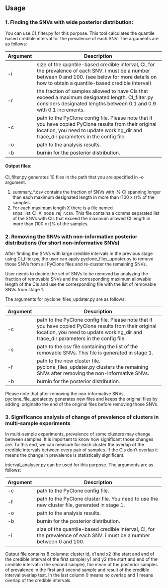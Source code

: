 ## **Usage** ##

### 1. Finding the SNVs with wide posterior distribution: ###
You can use CI_filter.py for this purpose. This tool calculates the quantile based credible interval for the prevalence of each SNV. The arguments are as follows:

|Argument| Description|
|----|-----------|
| -i | size of the quantile-based credible interval, CI, for the prevalence of each SNV. i must be a number between 0 and 100. (see below for more details on how to obtain a quantile-based credible interval) |
| -r | the fraction of samples allowed to have CIs that exceed a maximum designated length. CI_filter.py considers designated lengths between 0.1 and 0.9 with 0.1 increments. |
| -c | path to the PyClone config file. Please note that if you have copied PyClone results from their original location, you need to update working_dir and trace_dir parameters in the config file. | 
| -o | path to the analysis results. | 
| -b | burnin for the posterior distribution. |  
  
  
#### **Output files:** ####
CI_filter.py generates 10 files in the path that you are specified in -o argument.

1. summary_*.csv contains the fraction of SNVs with i% CI spanning longer than each maximum designated length in more than (100 x r)% of the samples.
2. For each maximum length X there is a file named snps_list_CI_X_node_rej_r.csv. This file contains a comma separated list of the SNVs with CIs that exceed the maximum allowed CI length in more than (100 x r)% of the samples.

### **2. Removing the SNVs with non-informative posterior distributions (for short non-informative SNVs)** ###
After finding the SNVs with large credible intervals in the previous stage using CI_filter.py, the user can apply pyclone_files_updater.py to remove those SNVs from all PyClone files and re-cluster the remaining SNVs.

User needs to decide the set of SNVs to be removed by analyzing the fraction of removable SNVs and the corresponding maximum allowable length of the CIs and use the corresponding file with the list of removable SNVs from stage 1.

The arguments for pyclone_files_updater.py are as follows:

| Argument| Description| 
|----------|-------------|
| -c | path to the PyClone config file. Please note that if you have copied PyClone results from their original location, you need to update working_dir and trace_dir parameters in the config file. |
| -s | path to the csv file containing the list of the removable SNVs. This file is generated in stage 1. |
| -f | path to the new cluster file. pyclone_files_updater.py clusters the remaining SNVs after removing the non-informative SNVs. |
| -b | burnin for the posterior distribution. |  

Please note that after removing the non-informative SNVs, pyclone_file_updater.py generates new files and keeps the original files by adding .originalto the end of the original files before removing those SNVs.

### **3. Significance analysis of change of prevalence of clusters in multi-sample experiments** ###
In multi-sample experiments, prevalence of some clusters may change between samples. It is important to know how significant those changes are. To this end, we can measure for each cluster the overlap of the credible intervals between every pair of samples. If the CIs don’t overlap it means the change in prevalence is statistically significant.

interval_analyser.py can be used for this purpose. The arguments are as follows:

| Argument| Description| 
|----------|-------------|
| -c | path to the PyClone config file. |
| -f | path to the PyClone cluster file. You need to use the new cluster file, generated in stage 1. |
| -o | path to the analysis results. |
| -b | burnin for the posterior distribution. |
| -i | size of the quantile-based credible interval, CI, for the prevalence of each SNV. i must be a number between 0 and 100. |

Output file contains 8 columns: cluster id, x1 and x2 (the start and end of the credible interval of the first sample) y1 and y2 (the start and end of the credible interval in the second sample), the mean of the posterior samples of prevalence in the first and second sample and result of the credible interval overlap test. In the last column 0 means no overlap and 1 means overlap of the credible intervals.